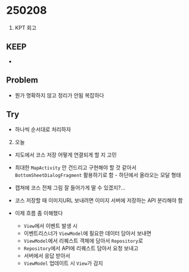 # 250208

1. KPT 회고

## KEEP
- 

## Problem
- 뭔가 명확하지 않고 정리가 안됨 복잡하다

## Try
- 하나씩 순서대로 처리하자

2. 오늘
- 지도에서 코스 저장 어떻게 연결되게 할 지 고민
- 최대한 `MapActivity` 안 건드리고 구현해야 할 것 같아서 `BottomSheetDialogFragment` 활용하기로 함 - 하단에서 올라오는 모달 형태
- 캡쳐에 코스 전체 그림 잘 들어가게 딸 수 있겠지?...
- 코스 저장할 때 이미지URL 보내려면 이미지 서버에 저장하는 API 분리해야 함

- 이제 흐름 좀 이해했다
    - `View`에서 이벤트 발생 시
    - 이벤트리스너가 `ViewModel`에 필요한 데이터 담아서 보내면
    - `ViewModel`에서 리퀘스트 객체에 담아서 `Repository`로
    - `Repository`에서 API에 리퀘스트 담아서 요청 보내고
    - 서버에서 응답 받아서
    - `ViewModel` 업데이트 시 `View`가 감지